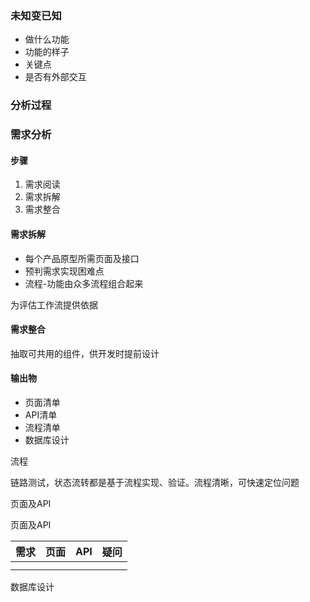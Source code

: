 

### 未知变已知

- 做什么功能
- 功能的样子
- 关键点
- 是否有外部交互

### 分析过程

### 需求分析



#### 步骤

1. 需求阅读
2. 需求拆解
3. 需求整合



#### 需求拆解

- 每个产品原型所需页面及接口
- 预判需求实现困难点
- 流程-功能由众多流程组合起来

为评估工作流提供依据

#### 需求整合

抽取可共用的组件，供开发时提前设计



#### 输出物

- 页面清单
- API清单
- 流程清单
- 数据库设计

流程

链路测试，状态流转都是基于流程实现、验证。流程清晰，可快速定位问题

页面及API

页面及API

| 需求 | 页面 | API  | 疑问 |
| :--- | :--- | :--- | :--- |
|      |      |      |      |
|      |      |      |      |

数据库设计